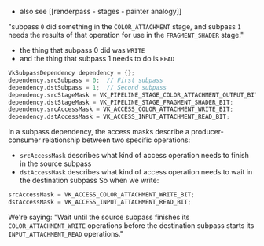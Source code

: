 
- also see [[renderpass - stages - painter analogy]]

"subpass `0` did something in the `COLOR_ATTACHMENT` stage, and subpass `1` needs the results of that operation for use in the `FRAGMENT_SHADER` stage."
- the thing that subpass 0 did was `WRITE`
- and the thing that subpass 1 needs to do is `READ` 
``` cpp
VkSubpassDependency dependency = {};
dependency.srcSubpass = 0;  // First subpass
dependency.dstSubpass = 1;  // Second subpass
dependency.srcStageMask = VK_PIPELINE_STAGE_COLOR_ATTACHMENT_OUTPUT_BIT;
dependency.dstStageMask = VK_PIPELINE_STAGE_FRAGMENT_SHADER_BIT;
dependency.srcAccessMask = VK_ACCESS_COLOR_ATTACHMENT_WRITE_BIT;
dependency.dstAccessMask = VK_ACCESS_INPUT_ATTACHMENT_READ_BIT;
```
In a subpass dependency, the access masks describe a producer-consumer relationship between two specific operations:
- `srcAccessMask` describes what kind of access operation needs to finish in the source subpass
- `dstAccessMask` describes what kind of access operation needs to wait in the destination subpass
So when we write:
``` cpp
srcAccessMask = VK_ACCESS_COLOR_ATTACHMENT_WRITE_BIT;
dstAccessMask = VK_ACCESS_INPUT_ATTACHMENT_READ_BIT;
```
We're saying: "Wait until the source subpass finishes its `COLOR_ATTACHMENT_WRITE` operations before the destination subpass starts its `INPUT_ATTACHMENT_READ` operations." 
